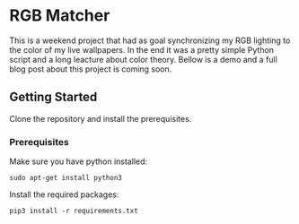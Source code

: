 # RGB Matcher
This is a weekend project that had as goal synchronizing my RGB lighting to the color of my live wallpapers. In the end it was a pretty simple Python script and a long leacture about color theory. Bellow is a demo and a full blog post about this project is coming soon.

## Getting Started
Clone the repository and install the prerequisites.

### Prerequisites

Make sure you have python installed:
```
sudo apt-get install python3
```

Install the required packages:
```
pip3 install -r requirements.txt
```
